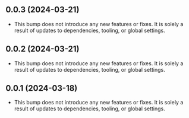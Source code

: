 ## 0.0.3 (2024-03-21)


- This bump does not introduce any new features or fixes. It is solely a result of updates to dependencies, tooling, or global settings.
## 0.0.2 (2024-03-21)


- This bump does not introduce any new features or fixes. It is solely a result of updates to dependencies, tooling, or global settings.
## 0.0.1 (2024-03-18)


- This bump does not introduce any new features or fixes. It is solely a result of updates to dependencies, tooling, or global settings.
